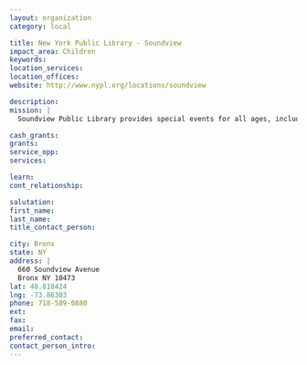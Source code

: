 ```yaml
---
layout: organization
category: local

title: New York Public Library - Soundview
impact_area: Children
keywords: 
location_services: 
location_offices: 
website: http://www.nypl.org/locations/soundview

description: 
mission: |
  Soundview Public Library provides special events for all ages, including magic shows, puppet shows, films, preschool programs, story hours, and workshops. 

cash_grants: 
grants: 
service_opp: 
services: 

learn: 
cont_relationship: 

salutation: 
first_name: 
last_name: 
title_contact_person: 

city: Bronx
state: NY
address: |
  660 Soundview Avenue     
  Bronx NY 10473
lat: 40.818424
lng: -73.86303
phone: 718-589-0880
ext: 
fax: 
email: 
preferred_contact: 
contact_person_intro: 
---
```

